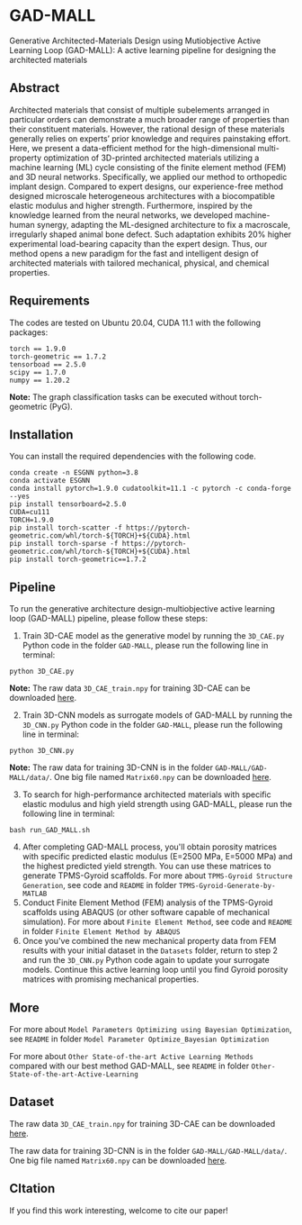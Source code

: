 # GAD-MALL
Generative Architected-Materials Design using Mutiobjective Active Learning Loop (GAD-MALL): A active learning pipeline for designing the architected materials

## Abstract

Architected materials that consist of multiple subelements arranged in particular orders can demonstrate a much broader range of properties than their constituent materials. However, the rational design of these materials generally relies on experts’ prior knowledge and requires painstaking effort. Here, we present a data-efficient method for the high-dimensional multi-property optimization of 3D-printed architected materials utilizing a machine learning (ML) cycle consisting of the finite element method (FEM) and 3D neural networks. Specifically, we applied our method to orthopedic implant design. Compared to expert designs, our experience-free method designed microscale heterogeneous architectures with a biocompatible elastic modulus and higher strength. Furthermore, inspired by the knowledge learned from the neural networks, we developed machine-human synergy, adapting the ML-designed architecture to fix a macroscale, irregularly shaped animal bone defect. Such adaptation exhibits 20% higher experimental load-bearing capacity than the expert design. Thus, our method opens a new paradigm for the fast and intelligent design of architected materials with tailored mechanical, physical, and chemical properties.

## Requirements

The codes are tested on Ubuntu 20.04, CUDA 11.1 with the following packages:

```shell
torch == 1.9.0
torch-geometric == 1.7.2
tensorboad == 2.5.0
scipy == 1.7.0
numpy == 1.20.2
```

**Note:** The graph classification tasks can be executed without torch-geometric (PyG). 

## Installation

You can install the required dependencies with the following code.

```shell
conda create -n ESGNN python=3.8
conda activate ESGNN
conda install pytorch=1.9.0 cudatoolkit=11.1 -c pytorch -c conda-forge --yes
pip install tensorboard=2.5.0
CUDA=cu111
TORCH=1.9.0
pip install torch-scatter -f https://pytorch-geometric.com/whl/torch-${TORCH}+${CUDA}.html 
pip install torch-sparse -f https://pytorch-geometric.com/whl/torch-${TORCH}+${CUDA}.html 
pip install torch-geometric==1.7.2 
```

## Pipeline

To run the generative architecture design-multiobjective active learning loop (GAD-MALL) pipeline, please follow these steps:

1. Train 3D-CAE model as the generative model by running the `3D_CAE.py` Python code in the folder `GAD-MALL`, please run the following line in terminal:

```shell
python 3D_CAE.py
```

**Note:** The raw data `3D_CAE_train.npy` for training 3D-CAE can be downloaded [here](https://drive.google.com/file/d/1BfmD4bsPS2hG5zm7XGLHc8lpUN_WqhgV/view?usp=share_link).

2. Train 3D-CNN models as surrogate models of GAD-MALL by running the `3D_CNN.py` Python code in the folder `GAD-MALL`, please run the following line in terminal:

```shell
python 3D_CNN.py
```
**Note:** The raw data for training 3D-CNN is in the folder `GAD-MALL/GAD-MALL/data/`. One big file named `Matrix60.npy` can be downloaded [here](https://drive.google.com/file/d/1VRH4X_mACxM82HoaplwV0ThaDiN3iPXm/view?usp=share_link).

3. To search for high-performance architected materials with specific elastic modulus and high yield strength using GAD-MALL, please run the following line in terminal:

```shell
bash run_GAD_MALL.sh
```
4. After completing GAD-MALL process, you'll obtain porosity matrices with specific predicted elastic modulus (E=2500 MPa, E=5000 MPa) and the highest predicted yield strength. You can use these matrices to generate TPMS-Gyroid scaffolds. For more about `TPMS-Gyroid Structure Generation`, see code and `README` in folder `TPMS-Gyroid-Generate-by-MATLAB`
5. Conduct Finite Element Method (FEM) analysis of the TPMS-Gyroid scaffolds using ABAQUS (or other software capable of mechanical simulation). For more about `Finite Element Method`, see code and `README` in folder `Finite Element Method by ABAQUS`
6. Once you've combined the new mechanical property data from FEM results with your initial dataset in the `Datasets` folder, return to step 2 and run the `3D_CNN.py` Python code again to update your surrogate models. Continue this active learning loop until you find Gyroid porosity matrices with promising mechanical properties.

## More

For more about `Model Parameters Optimizing using Bayesian Optimization`, see `README` in folder `Model Parameter Optimize_Bayesian Optimization`

For more about `Other State-of-the-art Active Learning Methods` compared with our best method GAD-MALL, see `README` in folder `Other-State-of-the-art-Active-Learning`


## Dataset

The raw data `3D_CAE_train.npy` for training 3D-CAE can be downloaded [here](https://drive.google.com/file/d/1BfmD4bsPS2hG5zm7XGLHc8lpUN_WqhgV/view?usp=share_link).

The raw data for training 3D-CNN is in the folder `GAD-MALL/GAD-MALL/data/`. One big file named `Matrix60.npy` can be downloaded [here](https://drive.google.com/file/d/1VRH4X_mACxM82HoaplwV0ThaDiN3iPXm/view?usp=share_link).

## CItation

If you find this work interesting, welcome to cite our paper!

```

```
